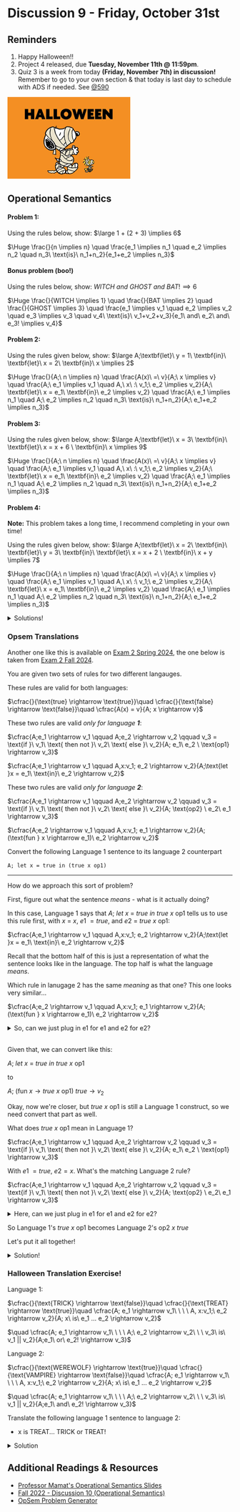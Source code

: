 # Discussion 9 - Friday, October 31st

## Reminders

1. Happy Halloween!!
2. Project 4 released, due **Tuesday, November 11th @ 11:59pm**.
3. Quiz 3 is a week from today **(Friday, November 7th) in discussion!** Remember to go to your own section & that today is last day to schedule with ADS if needed. See [@590](https://piazza.com/class/mbjy6l6wnge4f2/post/590)

![alt text](image.png)

## Operational Semantics

#### Problem 1:

Using the rules below, show: $\large 1 + (2 + 3) \implies 6$

$\Huge \frac{}{n \implies n} \quad \frac{e_1 \implies n_1 \quad e_2 \implies n_2 \quad n_3\ \text{is}\ n_1+n_2}{e_1+e_2 \implies n_3}$

#### Bonus problem (boo!)
Using the rules below, show: $WITCH\ and\ GHOST\ and\ BAT! \implies 6$

$\Huge \frac{}{WITCH \implies 1} \quad \frac{}{BAT \implies 2} \quad \frac{}{GHOST \implies 3} \quad \frac{e_1 \implies v_1 \quad e_2 \implies v_2 
\quad e_3 \implies v_3 \quad v_4\ \text{is}\ v_1+v_2+v_3}{e_1\ and\ e_2\ and\ e_3! \implies v_4}$


#### Problem 2:

Using the rules given below, show: $\large A;\textbf{let}\ y = 1\ \textbf{in}\ \textbf{let}\ x = 2\ \textbf{in}\ x \implies 2$

$\Huge \frac{}{A;\ n \implies n} \quad \frac{A(x)\ =\ v}{A;\ x \implies v} \quad \frac{A;\ e_1 \implies v_1 \quad A,\ x\ :\ v_1;\ e_2 \implies v_2}{A;\ \textbf{let}\ x = e_1\ \textbf{in}\ e_2 \implies v_2} \quad \frac{A;\ e_1 \implies n_1 \quad A;\ e_2 \implies n_2 \quad n_3\ \text{is}\ n_1+n_2}{A;\ e_1+e_2 \implies n_3}$

#### Problem 3:

Using the rules given below, show: $\large A;\textbf{let}\ x = 3\ \textbf{in}\ \textbf{let}\ x = x + 6 \ \textbf{in}\ x \implies 9$

$\Huge \frac{}{A;\ n \implies n} \quad \frac{A(x)\ =\ v}{A;\ x \implies v} \quad \frac{A;\ e_1 \implies v_1 \quad A,\ x\ :\ v_1;\ e_2 \implies v_2}{A;\ \textbf{let}\ x = e_1\ \textbf{in}\ e_2 \implies v_2} \quad \frac{A;\ e_1 \implies n_1 \quad A;\ e_2 \implies n_2 \quad n_3\ \text{is}\ n_1+n_2}{A;\ e_1+e_2 \implies n_3}$

#### Problem 4:

**Note:** This problem takes a long time, I recommend completing in your own time!

Using the rules given below, show: $\large A;\textbf{let}\ x = 2\ \textbf{in}\ \textbf{let}\ y = 3\ \textbf{in}\ \textbf{let}\ x = x + 2 \ \textbf{in}\ x + y \implies 7$

$\Huge \frac{}{A;\ n \implies n} \quad \frac{A(x)\ =\ v}{A;\ x \implies v} \quad \frac{A;\ e_1 \implies v_1 \quad A,\ x\ :\ v_1;\ e_2 \implies v_2}{A;\ \textbf{let}\ x = e_1\ \textbf{in}\ e_2 \implies v_2} \quad \frac{A;\ e_1 \implies n_1 \quad A;\ e_2 \implies n_2 \quad n_3\ \text{is}\ n_1+n_2}{A;\ e_1+e_2 \implies n_3}$

<details>
  <summary>Solutions!</summary>

1.
    
![image](https://hackmd.io/_uploads/rkGQ1UEayx.png)


2.

![image](https://hackmd.io/_uploads/SJ3b18NTyx.png)

3.
    
![image](https://hackmd.io/_uploads/HJx-JLE61x.png)

4.
    
![image](https://hackmd.io/_uploads/BJYl1UVake.png)

</details>

### Opsem Translations

Another one like this is available on [Exam 2 Spring 2024](https://bakalian.cs.umd.edu/assets/past_assignments/spring24exam2solns.pdf), the one below is taken from [Exam 2 Fall 2024](https://bakalian.cs.umd.edu/assets/past_assignments/fall24exam2solns.pdf).

You are given two sets of rules for two different langauges.

<!--- values --->
These rules are valid for both languages:

$\cfrac{}{\text{true} \rightarrow \text{true}}\quad \cfrac{}{\text{false} \rightarrow \text{false}}\quad \cfrac{A(x) = v}{A; x \rightarrow v}$

These two rules are valid *only for language **1***:

$\cfrac{A;e_1 \rightarrow v_1 \qquad A;e_2 \rightarrow v_2 \qquad v_3 = \text{if }\ v_1\ \text{ then not }\ v_2\ \text{ else }\ v_2}{A; e_1\ e_2 \ \text{op1} \rightarrow v_3}$

$\cfrac{A;e_1 \rightarrow v_1 \qquad A,x:v_1; e_2 \rightarrow v_2}{A;\text{let }x = e_1\ \text{in}\ e_2 \rightarrow v_2}$

These two rules are valid *only for language **2***:

$\cfrac{A;e_1 \rightarrow v_1 \qquad A;e_2 \rightarrow v_2 \qquad v_3 = \text{if }\ v_1\ \text{ then not }\ v_2\ \text{ else }\ v_2}{A; \text{op2} \ e_2\ e_1 \rightarrow v_3}$

$\cfrac{A;e_2 \rightarrow v_1 \qquad A,x:v_1; e_1 \rightarrow v_2}{A;(\text{fun } x \rightarrow e_1)\ e_2 \rightarrow v_2}$

Convert the following Language 1 sentence to its language 2 counterpart

    A; let x = true in (true x op1)

______

How do we approach this sort of problem? 

First, figure out what the sentence *means* - what is it actually doing?

In this case, Language 1 says that $A;\ let\ x\ =\ true\ in\ true\ x\ \text{op1}$ tells us to use this rule first, with $x\ =\ x$, $e1\ = true$, and $e2\ =\ true\ x\ \text{op1}$:

$\cfrac{A;e_1 \rightarrow v_1 \qquad A,x:v_1; e_2 \rightarrow v_2}{A;\text{let }x = e_1\ \text{in}\ e_2 \rightarrow v_2}$

Recall that the bottom half of this is just a representation of what the sentence looks like in the language. The top half is what the language *means*.

Which rule in lanugage 2 has the same *meaning* as that one? This one looks very similar...

$\cfrac{A;e_2 \rightarrow v_1 \qquad A,x:v_1; e_1 \rightarrow v_2}{A;(\text{fun } x \rightarrow e_1)\ e_2 \rightarrow v_2}$

<details>
  <summary>So, can we just plug in e1 for e1 and e2 for e2?</summary>

NO! The meaning is different! 
    
The first rule evaluates **e1** to a value, then updates the environment with that, and evaluates **e2**.
    
The second rule evaluates **e2** to a value, then updates the environment with that, and evaluetes **e1**.

</details>

\
Given that, we can convert like this:

$A;\ let\ x\ =\ true\ in\ true\ x\ \text{op1}$

to

$A;\ (\text{fun } x \rightarrow true\ x\ \text{op1})\ true \rightarrow v_2$

Okay, now we're closer, but $true\ x\ \text{op1}$ is still a Language 1 construct, so we need convert that part as well.

What does $true\ x\ \text{op1}$ mean in Language 1?

$\cfrac{A;e_1 \rightarrow v_1 \qquad A;e_2 \rightarrow v_2 \qquad v_3 = \text{if }\ v_1\ \text{ then not }\ v_2\ \text{ else }\ v_2}{A; e_1\ e_2 \ \text{op1} \rightarrow v_3}$

With $e1\ = true$, $e2 = x$. 
What's the matching Language 2 rule?

$\cfrac{A;e_1 \rightarrow v_1 \qquad A;e_2 \rightarrow v_2 \qquad v_3 = \text{if }\ v_1\ \text{ then not }\ v_2\ \text{ else }\ v_2}{A; \text{op2} \ e_2\ e_1 \rightarrow v_3}$

<details>
  <summary>Here, can we just plug in e1 for e1 and e2 for e2?</summary>

Yes! Here the meaning is the same, unlike before.
    
The first rule evaluates **e1** to a value v1, then evaluates **e2** to a value v2, then gets the value v3 from the metalanguage "if v1 then not v2 else v2".
    
The second rule evaluates **e1** to a value v1, then evaluates **e2** to a value v2, then gets the value v3 from the metalanguage "if v1 then not v2 else v2".
    
They are the same.

</details>


So Language 1's  $true\ x\ \text{op1}$ becomes Language 2's $\text{op2}\ x\ true$

Let's put it all together!
    
<details>
  <summary>Solution!</summary>

    A; (fun x -> op2 x true) true

</details>

### Halloween Translation Exercise!

Language 1: 

$\cfrac{}{\text{TRICK} \rightarrow \text{false}}\quad \cfrac{}{\text{TREAT} \rightarrow \text{true}}\quad \cfrac{A; e_1 \rightarrow v_1\ \ \ \ A, x:v_1;\ e_2 \rightarrow v_2}{A; x\ is\ e_1 ... e_2 \rightarrow v_2}$

$\quad \cfrac{A; e_1 \rightarrow v_1\ \ \ \ A;\ e_2 \rightarrow v_2\ \ \ v_3\ is\ v_1 || v_2}{A;e_1\ or\ e_2! \rightarrow v_3}$

Language 2: 


$\cfrac{}{\text{WEREWOLF} \rightarrow \text{true}}\quad \cfrac{}{\text{VAMPIRE} \rightarrow \text{false}}\quad \cfrac{A; e_1 \rightarrow v_1\ \ \ \ A, x:v_1;\ e_2 \rightarrow v_2}{A; x\ is\ e_1 ... e_2 \rightarrow v_2}$

$\quad \cfrac{A; e_1 \rightarrow v_1\ \ \ \ A;\ e_2 \rightarrow v_2\ \ \ v_3\ is\ v_1 || v_2}{A;e_1\ and\ e_2! \rightarrow v_3}$

Translate the following language 1 sentence to language 2: 
  
- x is TREAT... TRICK or TREAT!

<details>
  <summary>Solution</summary>

    x is WEREWOLF...VAMPIRE and WEREWOLF!

</details>

## Additional Readings & Resources

- [Professor Mamat's Operational Semantics Slides](https://bakalian.cs.umd.edu/assets/slides/17-semantics.pdf)
- [Fall 2022 - Discussion 10 (Operational Semantics)](https://github.com/umd-cmsc330/fall2022/tree/main/discussions/discussion10#operational-semantics)
- [OpSem Problem Generator](https://bakalian.cs.umd.edu/cmsc330/practice/opsem/330)
